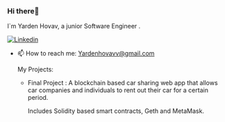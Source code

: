 ### Hi there👋

I`m Yarden Hovav, a junior Software Engineer .

[![Linkedin](https://img.shields.io/badge/Linkedin-0e76a8?style=for-the-badge&logo=Linkedin&logoColor=white)](https://www.linkedin.com/)

- 📫 How to reach me: Yardenhovavv@gmail.com

  My Projects:
  - Final Project : A blockchain based car sharing web app that allows car companies and individuals to rent out their car for a certain 
    period.

    Includes Solidity based smart contracts, Geth and MetaMask.


<!--
**yardenho/Yardenho** is a ✨ _special_ ✨ repository because its `README.md` (this file) appears on your GitHub profile.

Here are some ideas to get you started:

- 🔭 I’m currently working on ...
- 🌱 I’m currently learning ...
- 👯 I’m looking to collaborate on ...
- 🤔 I’m looking for help with ...
- 💬 Ask me about ...
- 📫 How to reach me: ...
- 😄 Pronouns: ...
- ⚡ Fun fact: ...
-->


